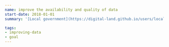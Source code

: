 ```yaml
---
name: improve the availability and quality of data
start-date: 2018-01-01
summary: '[Local government](https://digital-land.github.io/users/local-government/) should be able to easily publish data as a part of their business processes, certain it complies with data standards'

tags:
- improving-data
- goal
---
```



